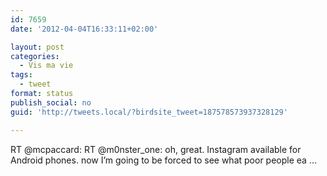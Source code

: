 ```yaml
---
id: 7659
date: '2012-04-04T16:33:11+02:00'

layout: post
categories:
  - Vis ma vie
tags:
  - tweet
format: status
publish_social: no
guid: 'http://tweets.local/?birdsite_tweet=187578573937328129'

---
```


RT @mcpaccard: RT @m0nster\_one: oh, great. Instagram available for Android phones. now I’m going to be forced to see what poor people ea …